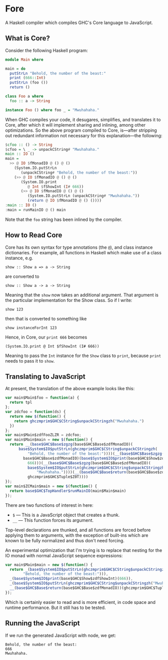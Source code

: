 # Fore

A Haskell compiler which compiles GHC's Core language to JavaScript.

## What is Core?

Consider the following Haskell program:

```haskell
module Main where

main = do
  putStrLn "Behold, the number of the beast:"
  print (666::Int)
  putStrLn (foo ())
  return ()

class Foo a where
  foo :: a -> String

instance Foo () where foo _ = "Mwuhahaha."
```

When GHC compiles your code, it desugares, simplifies, and translates
it to Core, after which it will implement sharing and inlining, among
other optimizations. So the above program compiled to Core, is—after
stripping out redundant information not necessary for this
explanation—the following:

```haskell
$cfoo :: () -> String
$cfoo = \ _ -> unpackCString# "Mwuhahaha."
main :: IO ()
main =
  >> @ IO $fMonadIO @ () @ ()
    (System.IO.putStrLn
       (unpackCString# "Behold, the number of the beast:"))
    (>> @ IO $fMonadIO @ () @ ()
       (System.IO.print
          @ Int $fShowInt (I# 666))
       (>> @ IO $fMonadIO @ () @ ()
          (System.IO.putStrLn (unpackCString# "Mwuhahaha."))
          (return @ IO $fMonadIO @ () ())))
:main :: IO ()
:main = runMainIO @ () main
```

Note that the `foo` string has been inlined by the compiler.

## How to Read Core

Core has its own syntax for type annotations (the `@`), and class
instance dictionaries. For example, all functions in Haskell which
make use of a class instance, e.g.

    show :: Show a => a -> String

are converted to

    show :: Show a -> a -> String

Meaning that the `show` now takes an additional argument. That
argument is the particular implementation for the Show class. So if I
write:

    show 123

then that is converted to something like

    show instanceForInt 123

Hence, in Core, our `print 666` becomes

    (System.IO.print @ Int $fShowInt (I# 666))

Meaning to pass the `Int` instance for the `Show` class to `print`,
because `print` needs to pass it to `show`.

## Translating to JavaScript

At present, the translation of the above example looks like this:

```javascript
var main$Main$foo = function(a) {
  return tpl
};
var zdcfoo = function(ds) {
  return new $(function() {
    return ghczmprim$GHC$CString$unpackCStringzh("Mwuhahaha.")
  })
};
var main$Main$zdfFooZLZR = zdcfoo;
var main$Main$main = new $(function() {
  return __(base$GHC$Base$zgzg(base$GHC$Base$zdfMonadIO)(
      base$System$IO$putStrLn(ghczmprim$GHC$CString$unpackCStringzh(
          "Behold, the number of the beast:"))))(__(base$GHC$Base$zgzg(
        base$GHC$Base$zdfMonadIO)(base$System$IO$print(base$GHC$Show$zdfShowInt)(
          666)))(__(base$GHC$Base$zgzg(base$GHC$Base$zdfMonadIO)(
          base$System$IO$putStrLn(ghczmprim$GHC$CString$unpackCStringzh(
              "Mwuhahaha."))))(__(base$GHC$Base$return(base$GHC$Base$zdfMonadIO))(
          ghczmprim$GHC$Tuple$Z0T))))
});
var main$ZCMain$main = new $(function() {
  return base$GHC$TopHandler$runMainIO(main$Main$main)
});
```
There are two functions of interest in here:

* `$` — This is a JavaScript object that creates a thunk.
* `__` — This function forces its argument.

Top-level declarations are thunked, and all functions are forced
before applying them to arguments, with the exception of built-ins
which are known to be fully normalized and thus don't need forcing.

An experimental optimization that I'm trying is to replace that
nesting for the IO monad with normal JavaScript sequence expressions:

```javascript
var main$Main$main = new $(function() {
  return _(base$System$IO$putStrLn(ghczmprim$GHC$CString$unpackCStringzh(
        "Behold, the number of the beast:"))),
  _(base$System$IO$print(base$GHC$Show$zdfShowInt)(666)),
  _(base$System$IO$putStrLn(ghczmprim$GHC$CString$unpackCStringzh("Mwuhahaha."))),
  __(base$GHC$Base$return(base$GHC$Base$zdfMonadIO))(ghczmprim$GHC$Tuple$Z0T)
});
```

Which is certainly easier to read and is more efficient, in code space
and runtime performance. But it still has to be tested.

## Running the JavaScript

If we run the generated JavaScript with node, we get:

    Behold, the number of the beast:
    666
    Mwuhahaha.

